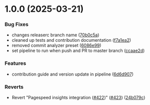# 1.0.0 (2025-03-21)


### Bug Fixes

* changes releaserc branch name ([70b0c5a](https://github.com/deepthought42/WebTestVisualizer/commit/70b0c5a3f2f622d8abe6f4bc3d8ceaacc5f53e6d))
* cleaned up tests and contribution documentation ([f7a1ea2](https://github.com/deepthought42/WebTestVisualizer/commit/f7a1ea21f1120e42b39926ef81707d9c76c6b178))
* removed commit analyzer preset ([6086e99](https://github.com/deepthought42/WebTestVisualizer/commit/6086e99838dd44712f49dc68f75f769e0c967ad6))
* set pipeline to run when push and PR to master branch ([ccaae2d](https://github.com/deepthought42/WebTestVisualizer/commit/ccaae2dcc0bf29daef313ac43dda1c052b36e53a))


### Features

* contribution guide and version update in pipeline ([6d6d907](https://github.com/deepthought42/WebTestVisualizer/commit/6d6d90770a15c9bfecb6eadb81a03bfe6012fb43))


### Reverts

* Revert "Pagespeed insights integration ([#422](https://github.com/deepthought42/WebTestVisualizer/issues/422))" ([#423](https://github.com/deepthought42/WebTestVisualizer/issues/423)) ([24b079c](https://github.com/deepthought42/WebTestVisualizer/commit/24b079c1bf35bcd0cebe6838fe792fc93d68d330))
